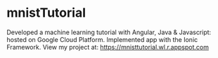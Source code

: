 # mnistTutorial
Developed a machine learning tutorial with Angular, Java & Javascript: hosted on Google Cloud Platform.
Implemented app with the Ionic Framework.
View my project at: https://mnisttutorial.wl.r.appspot.com
